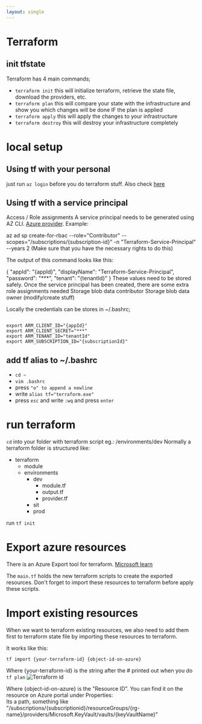 ```yaml
---
layout: single
---
```


# Terraform

## init tfstate

Terraform has 4 main commands;

* ```terraform init```
this will initialize terraform, retrieve the state file, download the providers, etc.
* ```terraform plan```
this will compare your state with the infrastructure and show you which changes will be done IF the plan is applied
* ```terraform apply```
this will apply the changes to your infrastructure
* ```terraform destroy```
this will destroy your infrastructure completely

# local setup
## Using tf with your personal 
just run ```az login``` before you do terraform stuff. Also check [here](/tools-frameworks/azure-cli)

## Using tf with a service principal
Access / Role assignments
A service principal needs to be generated using AZ CLI. [Azure provider](https://registry.terraform.io/providers/hashicorp/azurerm/latest/docs/guides/azure_cli). Example:

az ad sp create-for-rbac --role="Contributor" --scopes="/subscriptions/{subscription-id}" -n "Terraform-Service-Principal" --years 2
(Make sure that you have the necessary rights to do this)

The output of this command looks like this:

{
"appId": "{appId}",
"displayName": "Terraform-Service-Principal",
"password": "***",
"tenant": "{tenantId}"
}
These values need to be stored safely.
Once the service principal has been created, there are some extra role assignments needed
Storage blob data contributor
Storage blob data owner (modify/create stuff)

Locally the credentials can be stores in ~/.bashrc;

````shell

export ARM_CLIENT_ID="{appId}"
export ARM_CLIENT_SECRET="***"
export ARM_TENANT_ID="tenantId"
export ARM_SUBSCRIPTION_ID="{subscriptionId}"
````

## add tf alias to ~/.bashrc

* ```cd ~```
* ```vim .bashrc```
* press ```"o" to append a newline ```
* write ```alias tf="terraform.exe"```
* press ```esc``` and write ```:wq``` and press ```enter```


# run terraform

````cd```` into your folder with terraform script eg.: /environments/dev
Normally a terraform folder is structured like:

* terraform
  * module
  * environments
    * dev
      * module.tf
      * output.tf
      * provider.tf
    * sit
    * prod

run ```tf init ```

# Export azure resources
There is an Azure Export tool for terraform.
[Microsoft learn](https://learn.microsoft.com/en-us/azure/developer/terraform/azure-export-for-terraform/export-first-resources?tabs=azure-cli)

The ```main.tf``` holds the new terraform scripts to create the exported resources. Don't forget to import these
resources to terraform before apply these scripts. 


# Import existing resources
When we want to terraform existing resources, we also need to add them first to terraform state file by importing these
resources to terraform.

It works like this: 

```tf import {your-terraform-id} {object-id-on-azure}```

Where {your-terraform-id} is the string after the # printed out when you do ```tf plan```
![Terraform id](/assets/images/tools/terraform/terraform-resource-id.PNG)

Where {object-id-on-azure} is the "Resource ID". You can find it on the resource on Azure portal under Properties:  
Its a path, something like "/subscriptions/{subscriptionid}/resourceGroups/{rg-name}/providers/Microsoft.KeyVault/vaults/{keyVaultName}"



